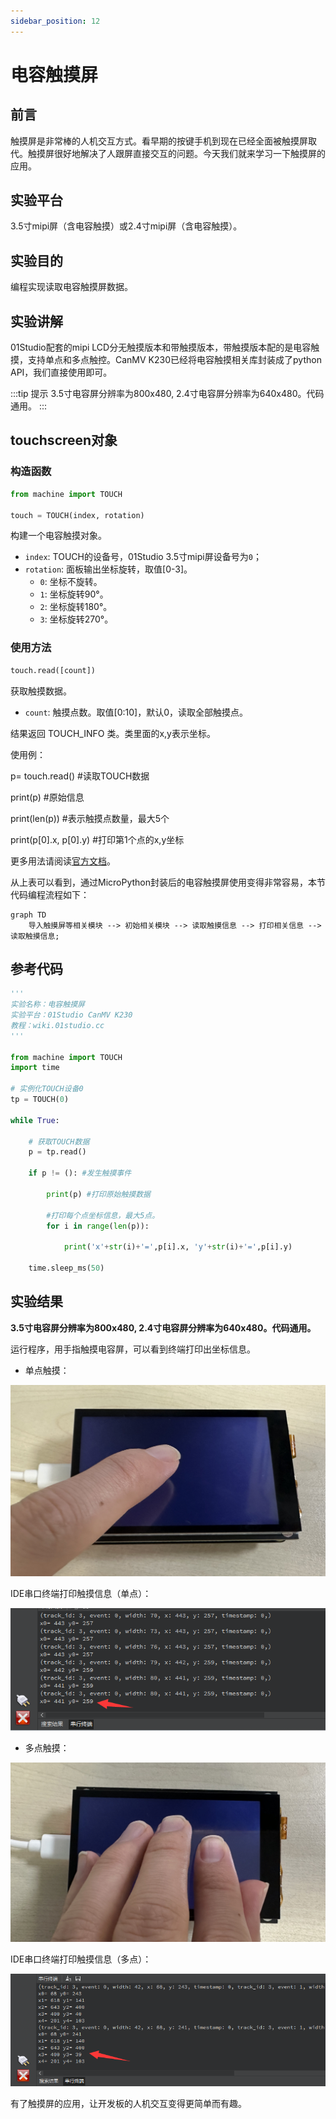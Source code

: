 ```yaml
---
sidebar_position: 12
---
```


# 电容触摸屏

## 前言

触摸屏是非常棒的人机交互方式。看早期的按键手机到现在已经全面被触摸屏取代。触摸屏很好地解决了人跟屏直接交互的问题。今天我们就来学习一下触摸屏的应用。

## 实验平台

3.5寸mipi屏（含电容触摸）或2.4寸mipi屏（含电容触摸）。

## 实验目的

编程实现读取电容触摸屏数据。

## 实验讲解

01Studio配套的mipi LCD分无触摸版本和带触摸版本，带触摸版本配的是电容触摸，支持单点和多点触控。CanMV K230已经将电容触摸相关库封装成了python API，我们直接使用即可。

:::tip 提示
3.5寸电容屏分辨率为800x480, 2.4寸电容屏分辨率为640x480。代码通用。
:::

## touchscreen对象

### 构造函数
```python
from machine import TOUCH

touch = TOUCH(index, rotation)
```
构建一个电容触摸对象。
- `index`: TOUCH的设备号，01Studio 3.5寸mipi屏设备号为`0`；
- `rotation`: 面板输出坐标旋转，取值[0-3]。
    - `0`: 坐标不旋转。
    - `1`: 坐标旋转90°。
    - `2`: 坐标旋转180°。
    - `3`: 坐标旋转270°。

### 使用方法

```python
touch.read([count])
```
获取触摸数据。
- `count`: 触摸点数。取值[0:10]，默认0，读取全部触摸点。

结果返回 TOUCH_INFO 类。类里面的x,y表示坐标。

使用例：

p= touch.read() #读取TOUCH数据

print(p) #原始信息

print(len(p)) #表示触摸点数量，最大5个

print(p[0].x, p[0].y) #打印第1个点的x,y坐标

更多用法请阅读[官方文档](https://www.kendryte.com/k230_canmv/main/zh/api/machine/K230_CanMV_TOUCH%E6%A8%A1%E5%9D%97API%E6%89%8B%E5%86%8C.html#)。

从上表可以看到，通过MicroPython封装后的电容触摸屏使用变得非常容易，本节代码编程流程如下：

```mermaid
graph TD
    导入触摸屏等相关模块 --> 初始相关模块 --> 读取触摸信息 --> 打印相关信息 --> 读取触摸信息;

```

## 参考代码

```python
'''
实验名称：电容触摸屏
实验平台：01Studio CanMV K230
教程：wiki.01studio.cc
'''

from machine import TOUCH
import time

# 实例化TOUCH设备0
tp = TOUCH(0)

while True:

    # 获取TOUCH数据
    p = tp.read()

    if p != (): #发生触摸事件

        print(p) #打印原始触摸数据

        #打印每个点坐标信息，最大5点。
        for i in range(len(p)):

            print('x'+str(i)+'=',p[i].x, 'y'+str(i)+'=',p[i].y)

    time.sleep_ms(50)
```

## 实验结果

**3.5寸电容屏分辨率为800x480, 2.4寸电容屏分辨率为640x480。代码通用。**

运行程序，用手指触摸电容屏，可以看到终端打印出坐标信息。

- 单点触摸：

![touchscreen](./img/touchscreen/touchscreen1.png)

IDE串口终端打印触摸信息（单点）：

![touchscreen](./img/touchscreen/touchscreen2.png)

- 多点触摸：

![touchscreen](./img/touchscreen/touchscreen3.png)

IDE串口终端打印触摸信息（多点）：

![touchscreen](./img/touchscreen/touchscreen4.png)

有了触摸屏的应用，让开发板的人机交互变得更简单而有趣。